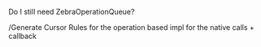 Do I still need ZebraOperationQueue?

/Generate Cursor Rules for the operation based impl for the native calls + callback